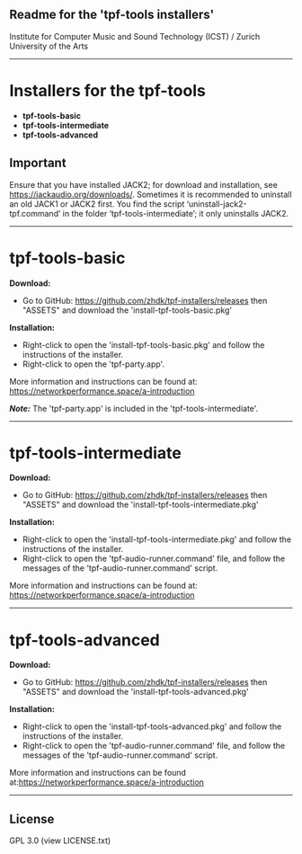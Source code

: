 ## Readme for the 'tpf-tools installers'

Institute for Computer Music and Sound Technology (ICST) / Zurich University of the Arts

-----

# Installers for the tpf-tools 
* **tpf-tools-basic**
* **tpf-tools-intermediate**
* **tpf-tools-advanced**

## Important

Ensure that you have installed JACK2; for download and installation, see https://jackaudio.org/downloads/. 
Sometimes it is recommended to uninstall an old JACK1 or JACK2 first. You find the script ‘uninstall-jack2-tpf.command’ in the folder ‘tpf-tools-intermediate’; 
it only uninstalls JACK2.

----

# tpf-tools-basic

**Download:**
* Go to GitHub: https://github.com/zhdk/tpf-installers/releases then "ASSETS" and download the 'install-tpf-tools-basic.pkg'

**Installation:**
* Right-click to open the 'install-tpf-tools-basic.pkg' and follow the instructions of the installer.
* Right-click to open the 'tpf-party.app'.

More information and instructions can be found at:
<https://networkperformance.space/a-introduction>

***Note:*** The 'tpf-party.app' is included in the 'tpf-tools-intermediate'.

-----

# tpf-tools-intermediate 

**Download:**
* Go to GitHub: https://github.com/zhdk/tpf-installers/releases then "ASSETS" and download the 'install-tpf-tools-intermediate.pkg'

**Installation:**
* Right-click to open the 'install-tpf-tools-intermediate.pkg' and follow the instructions of the installer.
* Right-click to open the 'tpf-audio-runner.command' file, and follow the messages of the 'tpf-audio-runner.command' script.

More information and instructions can be found at:
<https://networkperformance.space/a-introduction>

-----

# tpf-tools-advanced

**Download:**
* Go to GitHub: <https://github.com/zhdk/tpf-installers/releases> then "ASSETS" and download the 'install-tpf-tools-advanced.pkg'

**Installation:**
* Right-click to open the 'install-tpf-tools-advanced.pkg' and follow the instructions of the installer.
* Right-click to open the 'tpf-audio-runner.command' file, and follow the messages of the 'tpf-audio-runner.command' script.

More information and instructions can be found at:<https://networkperformance.space/a-introduction>

----
## License
GPL 3.0 (view LICENSE.txt)
